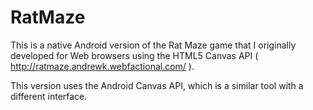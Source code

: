 # RatMaze

This is a native Android version of the Rat Maze game that I originally developed for Web browsers using the HTML5 Canvas API ( http://ratmaze.andrewk.webfactional.com/ ).

This version uses the Android Canvas API, which is a similar tool with a different interface.